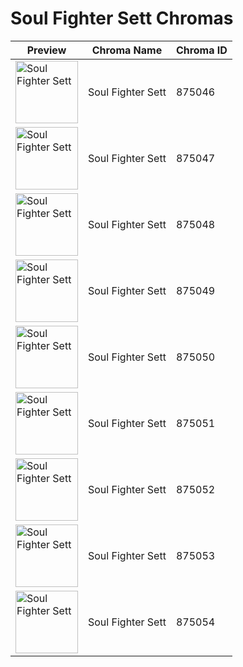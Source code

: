 # Soul Fighter Sett Chromas

| Preview | Chroma Name | Chroma ID |
|---|---|---|
| <img src='https://raw.communitydragon.org/latest/plugins/rcp-be-lol-game-data/global/default/v1/champion-chroma-images/875/875046.png' alt='Soul Fighter Sett' width='100'> | Soul Fighter Sett | 875046 |
| <img src='https://raw.communitydragon.org/latest/plugins/rcp-be-lol-game-data/global/default/v1/champion-chroma-images/875/875047.png' alt='Soul Fighter Sett' width='100'> | Soul Fighter Sett | 875047 |
| <img src='https://raw.communitydragon.org/latest/plugins/rcp-be-lol-game-data/global/default/v1/champion-chroma-images/875/875048.png' alt='Soul Fighter Sett' width='100'> | Soul Fighter Sett | 875048 |
| <img src='https://raw.communitydragon.org/latest/plugins/rcp-be-lol-game-data/global/default/v1/champion-chroma-images/875/875049.png' alt='Soul Fighter Sett' width='100'> | Soul Fighter Sett | 875049 |
| <img src='https://raw.communitydragon.org/latest/plugins/rcp-be-lol-game-data/global/default/v1/champion-chroma-images/875/875050.png' alt='Soul Fighter Sett' width='100'> | Soul Fighter Sett | 875050 |
| <img src='https://raw.communitydragon.org/latest/plugins/rcp-be-lol-game-data/global/default/v1/champion-chroma-images/875/875051.png' alt='Soul Fighter Sett' width='100'> | Soul Fighter Sett | 875051 |
| <img src='https://raw.communitydragon.org/latest/plugins/rcp-be-lol-game-data/global/default/v1/champion-chroma-images/875/875052.png' alt='Soul Fighter Sett' width='100'> | Soul Fighter Sett | 875052 |
| <img src='https://raw.communitydragon.org/latest/plugins/rcp-be-lol-game-data/global/default/v1/champion-chroma-images/875/875053.png' alt='Soul Fighter Sett' width='100'> | Soul Fighter Sett | 875053 |
| <img src='https://raw.communitydragon.org/latest/plugins/rcp-be-lol-game-data/global/default/v1/champion-chroma-images/875/875054.png' alt='Soul Fighter Sett' width='100'> | Soul Fighter Sett | 875054 |
